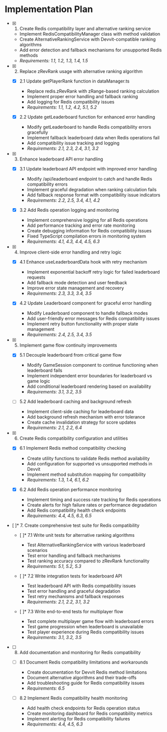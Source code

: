 # Implementation Plan

- [x] 1. Create Redis compatibility layer and alternative ranking service

  - Implement RedisCompatibilityManager class with method validation
  - Create AlternativeRankingService with Devvit-compatible ranking algorithms
  - Add error detection and fallback mechanisms for unsupported Redis methods
  - _Requirements: 1.1, 1.2, 1.3, 1.4, 1.5_

- [x] 2. Replace zRevRank usage with alternative ranking algorithm

  - [x] 2.1 Update getPlayerRank function in dataManager.ts

    - Replace redis.zRevRank with zRange-based ranking calculation
    - Implement proper error handling and fallback ranking
    - Add logging for Redis compatibility issues
    - _Requirements: 1.1, 1.2, 4.2, 5.1, 5.2_

  - [x] 2.2 Update getLeaderboard function for enhanced error handling

    - Modify getLeaderboard to handle Redis compatibility errors gracefully
    - Implement fallback leaderboard data when Redis operations fail
    - Add compatibility issue tracking and logging
    - _Requirements: 2.1, 2.3, 2.4, 3.1, 3.2_

- [x] 3. Enhance leaderboard API error handling

  - [x] 3.1 Update leaderboard API endpoint with improved error handling

    - Modify /api/leaderboard endpoint to catch and handle Redis compatibility errors
    - Implement graceful degradation when ranking calculation fails
    - Add fallback response format with compatibility issue indicators
    - _Requirements: 2.2, 2.5, 3.4, 4.1, 4.2_

  - [x] 3.2 Add Redis operation logging and monitoring

    - Implement comprehensive logging for all Redis operations
    - Add performance tracking and error rate monitoring
    - Create debugging information for Redis compatibility issues
    - Fixed TypeScript compilation errors in monitoring system
    - _Requirements: 4.1, 4.3, 4.4, 4.5, 6.3_

- [x] 4. Improve client-side error handling and retry logic

  - [x] 4.1 Enhance useLeaderboardData hook with retry mechanism

    - Implement exponential backoff retry logic for failed leaderboard requests
    - Add fallback mode detection and user feedback
    - Improve error state management and recovery
    - _Requirements: 2.3, 3.3, 3.4, 3.5_

  - [x] 4.2 Update Leaderboard component for graceful error handling
    - Modify Leaderboard component to handle fallback modes
    - Add user-friendly error messages for Redis compatibility issues
    - Implement retry button functionality with proper state management
    - _Requirements: 2.4, 2.5, 3.4, 3.5_

- [x] 5. Implement game flow continuity improvements

  - [x] 5.1 Decouple leaderboard from critical game flow

    - Modify GameSession component to continue functioning when leaderboard fails
    - Implement independent error boundaries for leaderboard vs game logic
    - Add conditional leaderboard rendering based on availability
    - _Requirements: 3.1, 3.2, 3.5_

  - [ ] 5.2 Add leaderboard caching and background refresh

    - Implement client-side caching for leaderboard data
    - Add background refresh mechanism with error tolerance
    - Create cache invalidation strategy for score updates
    - _Requirements: 2.1, 2.2, 6.4_

- [x] 6. Create Redis compatibility configuration and utilities


  - [x] 6.1 Implement Redis method compatibility checking

    - Create utility functions to validate Redis method availability
    - Add configuration for supported vs unsupported methods in Devvit
    - Implement method substitution mapping for compatibility
    - _Requirements: 1.3, 1.4, 6.1, 6.2_

  - [x] 6.2 Add Redis operation performance monitoring

    - Implement timing and success rate tracking for Redis operations
    - Create alerts for high failure rates or performance degradation
    - Add Redis compatibility health check endpoints
    - _Requirements: 4.4, 4.5, 6.3, 6.5_

- [ ]\* 7. Create comprehensive test suite for Redis compatibility

  - [ ]\* 7.1 Write unit tests for alternative ranking algorithms

    - Test AlternativeRankingService with various leaderboard scenarios
    - Test error handling and fallback mechanisms
    - Test ranking accuracy compared to zRevRank functionality
    - _Requirements: 5.1, 5.2, 5.3_

  - [ ]\* 7.2 Write integration tests for leaderboard API

    - Test leaderboard API with Redis compatibility issues
    - Test error handling and graceful degradation
    - Test retry mechanisms and fallback responses
    - _Requirements: 2.1, 2.2, 3.1, 3.2_

  - [ ]\* 7.3 Write end-to-end tests for multiplayer flow
    - Test complete multiplayer game flow with leaderboard errors
    - Test game progression when leaderboard is unavailable
    - Test player experience during Redis compatibility issues
    - _Requirements: 3.1, 3.2, 3.5_

- [ ] 8. Add documentation and monitoring for Redis compatibility

  - [ ] 8.1 Document Redis compatibility limitations and workarounds

    - Create documentation for Devvit Redis method limitations
    - Document alternative algorithms and their trade-offs
    - Add troubleshooting guide for Redis compatibility issues
    - _Requirements: 6.5_

  - [ ] 8.2 Implement Redis compatibility health monitoring
    - Add health check endpoints for Redis operation status
    - Create monitoring dashboard for Redis compatibility metrics
    - Implement alerting for Redis compatibility failures
    - _Requirements: 4.4, 4.5, 6.3_
